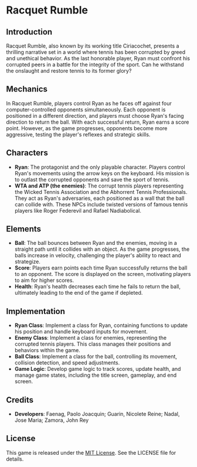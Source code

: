 # Racquet Rumble

## Introduction

Racquet Rumble, also known by its working title Ciriacochet, presents a thrilling narrative set in a world where tennis has been corrupted by greed and unethical behavior. As the last honorable player, Ryan must confront his corrupted peers in a battle for the integrity of the sport. Can he withstand the onslaught and restore tennis to its former glory?

## Mechanics

In Racquet Rumble, players control Ryan as he faces off against four computer-controlled opponents simultaneously. Each opponent is positioned in a different direction, and players must choose Ryan's facing direction to return the ball. With each successful return, Ryan earns a score point. However, as the game progresses, opponents become more aggressive, testing the player's reflexes and strategic skills.

## Characters

- **Ryan**: The protagonist and the only playable character. Players control Ryan's movements using the arrow keys on the keyboard. His mission is to outlast the corrupted opponents and save the sport of tennis.
- **WTA and ATP (the enemies)**: The corrupt tennis players representing the Wicked Tennis Association and the Abhorrent Tennis Professionals. They act as Ryan's adversaries, each positioned as a wall that the ball can collide with. These NPCs include twisted versions of famous tennis players like Roger Federevil and Rafael Nadiabolical.

## Elements

- **Ball**: The ball bounces between Ryan and the enemies, moving in a straight path until it collides with an object. As the game progresses, the balls increase in velocity, challenging the player's ability to react and strategize.
- **Score**: Players earn points each time Ryan successfully returns the ball to an opponent. The score is displayed on the screen, motivating players to aim for higher scores.
- **Health**: Ryan's health decreases each time he fails to return the ball, ultimately leading to the end of the game if depleted.

## Implementation

- **Ryan Class**: Implement a class for Ryan, containing functions to update his position and handle keyboard inputs for movement.
- **Enemy Class**: Implement a class for enemies, representing the corrupted tennis players. This class manages their positions and behaviors within the game.
- **Ball Class**: Implement a class for the ball, controlling its movement, collision detection, and speed adjustments.
- **Game Logic**: Develop game logic to track scores, update health, and manage game states, including the title screen, gameplay, and end screen.

## Credits

- **Developers**: Faenag, Paolo Joacquin; Guarin, Nicolete Reine; Nadal, Jose Maria; Zamora, John Rey

## License

This game is released under the [MIT License](https://opensource.org/licenses/MIT). See the LICENSE file for details.
